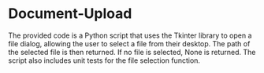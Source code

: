 # Document-Upload
The provided code is a Python script that uses the Tkinter library to open a file dialog, allowing the user to select a file from their desktop. The path of the selected file is then returned. If no file is selected, None is returned. The script also includes unit tests for the file selection function.
